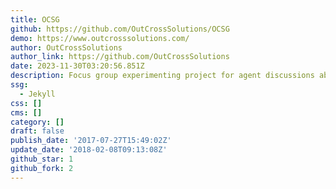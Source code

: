 ```yaml
---
title: OCSG
github: https://github.com/OutCrossSolutions/OCSG
demo: https://www.outcrosssolutions.com/
author: OutCrossSolutions
author_link: https://github.com/OutCrossSolutions
date: 2023-11-30T03:20:56.851Z
description: Focus group experimenting project for agent discussions about our website
ssg:
  - Jekyll
css: []
cms: []
category: []
draft: false
publish_date: '2017-07-27T15:49:02Z'
update_date: '2018-02-08T09:13:08Z'
github_star: 1
github_fork: 2
---
```

